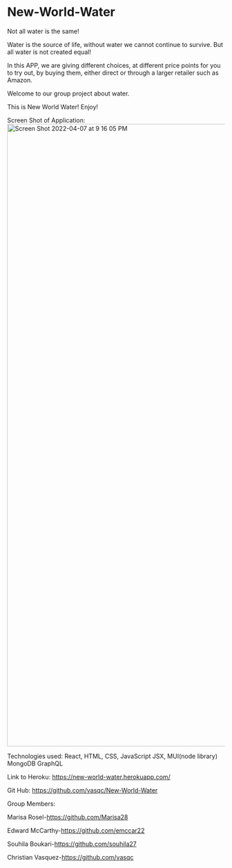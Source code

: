 # New-World-Water

Not all water is the same!

Water is the source of life, without water we cannot continue to survive.
But all water is not created equal!

In this APP, we are giving different choices, at different price points for you to try out, by buying them, either direct or through a larger retailer such as Amazon.

Welcome to our group project about water.

This is New World Water! Enjoy!


Screen Shot of Application:
<img width="1440" alt="Screen Shot 2022-04-07 at 9 16 05 PM" src="https://user-images.githubusercontent.com/90007988/162344324-024a6ab6-7574-452b-bc6e-7a00f9a4f9b0.png">


Technologies used:
React, HTML, CSS, JavaScript
JSX, MUI(node library)
MongoDB
GraphQL


Link to Heroku: 
https://new-world-water.herokuapp.com/

Git Hub:
https://github.com/vasqc/New-World-Water


Group Members:

Marisa Rosel-https://github.com/Marisa28

Edward McCarthy-https://github.com/emccar22

Souhila Boukari-https://github.com/souhila27

Christian Vasquez-https://github.com/vasqc
